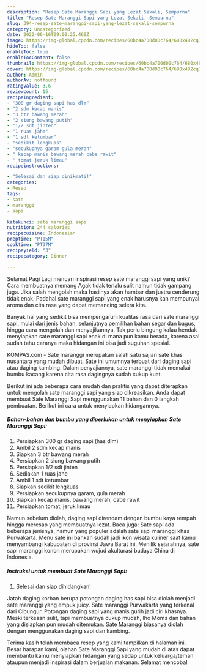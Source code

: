 ```yaml
---
description: "Resep Sate Maranggi Sapi yang Lezat Sekali, Sempurna"
title: "Resep Sate Maranggi Sapi yang Lezat Sekali, Sempurna"
slug: 394-resep-sate-maranggi-sapi-yang-lezat-sekali-sempurna
category: Uncategorized
date: 2022-06-16T09:00:25.469Z
image: https://img-global.cpcdn.com/recipes/60bc4a700d00c764/680x482cq70/sate-maranggi-sapi-foto-resep-utama.jpg
hideToc: false
enableToc: true
enableTocContent: false
thumbnail: https://img-global.cpcdn.com/recipes/60bc4a700d00c764/680x482cq70/sate-maranggi-sapi-foto-resep-utama.jpg
cover: https://img-global.cpcdn.com/recipes/60bc4a700d00c764/680x482cq70/sate-maranggi-sapi-foto-resep-utama.jpg
author: Admin
authorAv: notfound
ratingvalue: 3.6
reviewcount: 15
recipeingredient:
- "300 gr daging sapi has dlm"
- "2 sdm kecap manis"
- "3 btr bawang merah"
- "2 siung bawang putih"
- "1/2 sdt jinten"
- "1 ruas jahe"
- "1 sdt ketumbar"
- "sedikit lengkuas"
- "secukupnya garam gula merah"
- " kecap manis bawang merah cabe rawit"
- " tomat jeruk limau"
recipeinstructions:

- "Selesai dan siap dinikmati!"
categories:
- Resep
tags:
- sate
- maranggi
- sapi

katakunci: sate maranggi sapi 
nutrition: 244 calories
recipecuisine: Indonesian
preptime: "PT15M"
cooktime: "PT37M"
recipeyield: "3"
recipecategory: Dinner

---
```



Selamat Pagi Lagi mencari inspirasi resep sate maranggi sapi yang unik? Cara membuatnya memang Agak tidak terlalu sulit namun tidak gampang juga. Jika salah mengolah maka hasilnya akan hambar dan justru cenderung tidak enak. Padahal sate maranggi sapi yang enak harusnya kan mempunyai aroma dan cita rasa yang dapat memancing selera kita.


Banyak hal yang sedikit bisa mempengaruhi kualitas rasa dari sate maranggi sapi, mulai dari jenis bahan, selanjutnya pemilihan bahan segar dan bagus, hingga cara mengolah dan menyajikannya. Tak perlu bingung kalau hendak menyiapkan sate maranggi sapi enak di mana pun kamu berada, karena asal sudah tahu caranya maka hidangan ini bisa jadi suguhan spesial.

KOMPAS.com - Sate maranggi merupakan salah satu sajian sate khas nusantara yang mudah dibuat. Sate ini umumnya terbuat dari daging sapi atau daging kambing. Dalam penyajiannya, sate maranggi tidak memakai bumbu kacang karena cita rasa dagingnya sudah cukup kuat.


Berikut ini ada beberapa cara mudah dan praktis yang dapat diterapkan untuk mengolah sate maranggi sapi yang siap dikreasikan. Anda dapat membuat Sate Maranggi Sapi menggunakan 11 bahan dan 0 langkah pembuatan. Berikut ini cara untuk menyiapkan hidangannya.

<!--inarticleads1-->

##### Bahan-bahan dan bumbu yang diperlukan untuk menyiapkan Sate Maranggi Sapi:

1. Persiapkan 300 gr daging sapi (has dlm)
1. Ambil 2 sdm kecap manis
1. Siapkan 3 btr bawang merah
1. Persiapkan 2 siung bawang putih
1. Persiapkan 1/2 sdt jinten
1. Sediakan 1 ruas jahe
1. Ambil 1 sdt ketumbar
1. Siapkan sedikit lengkuas
1. Persiapkan secukupnya garam, gula merah
1. Siapkan  kecap manis, bawang merah, cabe rawit
1. Persiapkan  tomat, jeruk limau


Namun sebelum diolah, daging sapi direndam dengan bumbu kaya rempah hingga meresap yang membuatnya lezat. Baca juga: Sate sapi ada beberapa jenisnya, namun yang populer adalah sate sapi maranggi khas Purwakarta. Menu sate ini bahkan sudah jadi ikon wisata kuliner saat kamu menyambangi kabupaten di provinsi Jawa Barat ini. Menilik sejarahnya, sate sapi maranggi konon merupakan wujud akulturasi budaya China di Indonesia. 

<!--inarticleads2-->

##### Instruksi untuk membuat Sate Maranggi Sapi:


1. Selesai dan siap dihidangkan!

Jatah daging korban berupa potongan daging has sapi bisa diolah menjadi sate maranggi yang empuk juicy. Sate maranggi Purwakarta yang terkenal dari Cibungur. Potongan daging sapi yang manis gurih jadi ciri khasnya. Meski terkesan sulit, tapi membuatnya cukup mudah, lho Moms dan bahan yang disiapkan pun mudah ditemukan. Sate Maranggi biasanya diolah dengan menggunakan daging sapi dan kambing. 

Terima kasih telah membaca resep yang kami tampilkan di halaman ini. Besar harapan kami, olahan Sate Maranggi Sapi yang mudah di atas dapat membantu kamu menyiapkan hidangan yang sedap untuk keluarga/teman ataupun menjadi inspirasi dalam berjualan makanan. Selamat mencoba!
